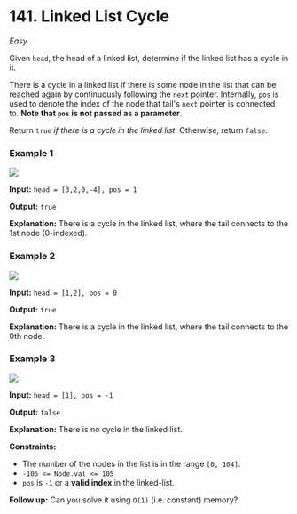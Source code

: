 # 141. Linked List Cycle

_Easy_


Given `head`, the head of a linked list, determine if the linked list has a cycle in it.

There is a cycle in a linked list if there is some node in the list that can be reached again by continuously following the `next` pointer. Internally, `pos` is used to denote the index of the node that tail's `next` pointer is connected to. **Note that `pos` is not passed as a parameter**.

Return `true` _if there is a cycle in the linked list_. Otherwise, return `false`.

### Example 1

![](https://assets.leetcode.com/uploads/2018/12/07/circularlinkedlist.png)

**Input:** `head = [3,2,0,-4], pos = 1`

**Output:** `true`

**Explanation:** There is a cycle in the linked list, where the tail connects to the 1st node (0-indexed).

### Example 2

![](https://assets.leetcode.com/uploads/2018/12/07/circularlinkedlist_test2.png)

**Input:** `head = [1,2], pos = 0`

**Output:** `true`

**Explanation:** There is a cycle in the linked list, where the tail connects to the 0th node.

### Example 3

![](https://assets.leetcode.com/uploads/2018/12/07/circularlinkedlist_test3.png)

**Input:** `head = [1], pos = -1`

**Output:** `false`

**Explanation:** There is no cycle in the linked list.


**Constraints:**

-   The number of the nodes in the list is in the range `[0, 104]`.
-   `-105 <= Node.val <= 105`
-   `pos` is `-1` or a **valid index** in the linked-list.

**Follow up:** Can you solve it using `O(1)` (i.e. constant) memory?
